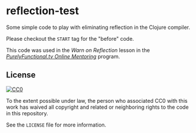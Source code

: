 # reflection-test

Some simple code to play with eliminating reflection in the Clojure
compiler.

Please checkout the `START` tag for the "before" code.

This code was used in the *Warn on Reflection* lesson in the
[*PurelyFunctional.tv Online Mentoring*][ment] program.

[ment]: http://www.purelyfunctional.tv/mentoring

## License

[![CC0](http://i.creativecommons.org/p/zero/1.0/88x31.png)](http://creativecommons.org/publicdomain/zero/1.0/)

To the extent possible under law, the person who associated CC0 with
this work has waived all copyright and related or neighboring rights
to the code in this repository.

See the `LICENSE` file for more information.
